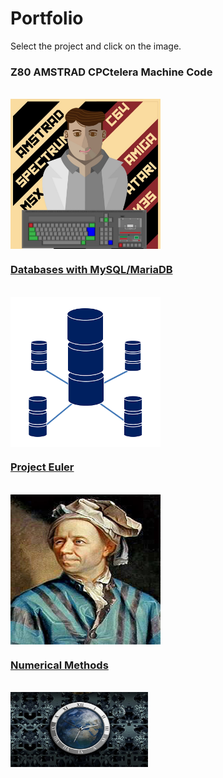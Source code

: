 # Portfolio

Select the project and click on the image.

### Z80 AMSTRAD CPCtelera Machine Code

<div style="display: inline_block"><br>
    <a href="https://github.com/aggranadoss/amstradcpc-machine-code"><img align="center" alt="AmstradCPC" height="240" width="240" src="https://github.com/aggranadoss/ePortfolio/blob/main/image/profretro.png">
</div>

### Databases with MySQL/MariaDB

<div style="display: inline_block"><br>
    <a href="https://github.com/aggranadoss/BASES_DE_DATOS"><img align="center" alt="Databases" height="240" width="240" src="https://github.com/aggranadoss/ePortfolio/blob/main/image/database.png">
</div>



### Project Euler 

<div style="display: inline_block"><br>
    <a href="https://github.com/aggranadoss/project_euler"><img align="center" alt="AmstradCPC" height="240" width="240" src="https://github.com/aggranadoss/ePortfolio/blob/main/image/euler.png">
</div>

### Numerical Methods



<div style="display: inline_block"><br>
    <a href="https://github.com/aggranadoss/numerical_methods"><img align="center" alt="Numerical" height="120" width="220" src="https://github.com/aggranadoss/ePortfolio/blob/main/image/clock.jpg">
</div>
